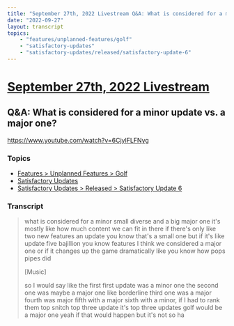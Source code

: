 ```yaml
---
title: "September 27th, 2022 Livestream Q&A: What is considered for a minor update vs. a major one?"
date: "2022-09-27"
layout: transcript
topics:
    - "features/unplanned-features/golf"
    - "satisfactory-updates"
    - "satisfactory-updates/released/satisfactory-update-6"
---
```

# [September 27th, 2022 Livestream](../2022-09-27.md)
## Q&A: What is considered for a minor update vs. a major one?
https://www.youtube.com/watch?v=6CjylFLFNyg

### Topics
* [Features > Unplanned Features > Golf](../topics/features/unplanned-features/golf.md)
* [Satisfactory Updates](../topics/satisfactory-updates.md)
* [Satisfactory Updates > Released > Satisfactory Update 6](../topics/satisfactory-updates/released/satisfactory-update-6.md)

### Transcript

> what is considered for a minor small diverse and a big major one it's mostly like how much content we can fit in there if there's only like two new features an update you know that's a small one but if it's like update five bajillion you know features I think we considered a major one or if it changes up the game dramatically like you know how pops pipes did
>
> [Music]
>
> so I would say like the first first update was a minor one the second one was maybe a major one like borderline third one was a major fourth was major fifth with a major sixth with a minor, if I had to rank them top snitch top three update it's top three updates golf would be a major one yeah if that would happen but it's not so ha
